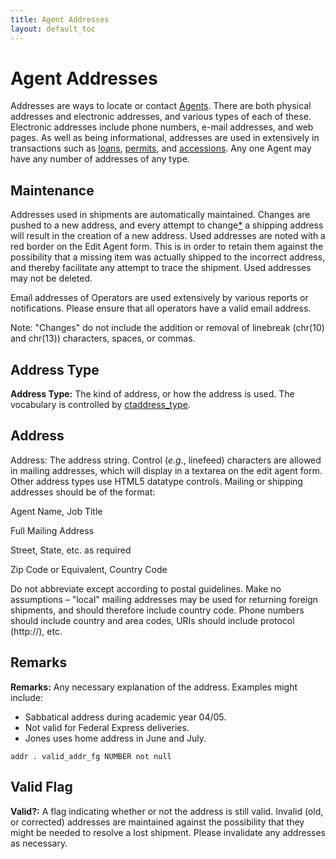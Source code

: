 ```yaml
---
title: Agent Addresses
layout: default_toc
---
```


# Agent Addresses



Addresses are ways to locate or contact [Agents](agent). There are both
physical addresses and electronic addresses, and various types of each
of these. Electronic addresses include phone numbers, e-mail addresses,
and web pages. As well as being informational, addresses are used in
extensively in transactions such as [loans](loan), [permits](permit),
and [accessions](accession). Any one Agent may have any number of
addresses of any type.

## Maintenance

Addresses used in shipments are automatically maintained. Changes
are pushed to a new address, and every attempt to change[\*](#change) a
shipping address will result in the creation of a new address. Used
addresses are noted with a red border on the Edit Agent form. This is in
order to retain them against the possibility that a missing item was
actually shipped to the incorrect address, and thereby facilitate any
attempt to trace the shipment. Used addresses may not be deleted.

Email addresses of Operators are used extensively by various reports or
notifications. Please ensure that all operators have a valid email
address.

Note: "Changes" do not include the addition or removal of linebreak
(chr(10) and chr(13)) characters, spaces, or commas.

## Address Type

**Address Type:** The kind of address, or how the address is used. The
vocabulary is controlled by
[ctaddress_type](http://arctos.database.museum/info/ctDocumentation.cfm?table=ctaddress_type).

## Address

Address: The address string. Control (*e.g.*, linefeed) characters are
allowed in mailing addresses, which will display in a textarea on the
edit agent form. Other address types use HTML5 datatype controls.
Mailing or shipping addresses should be of the format:

Agent Name, Job Title

Full Mailing Address

Street, State, etc. as required

Zip Code or Equivalent, Country Code

Do not abbreviate except according to postal guidelines. Make no
assumptions – "local" mailing addresses may be used for returning
foreign shipments, and should therefore include country code. Phone
numbers should include country and area codes, URIs should include
protocol (http://), etc.

## Remarks

**Remarks:** Any necessary explanation of the address. Examples might
include:

-   Sabbatical address during academic year 04/05.
-   Not valid for Federal Express deliveries.
-   Jones uses home address in June and July.

`addr . valid_addr_fg NUMBER not null`

## Valid Flag


**Valid?:** A flag indicating whether or not the address is still valid.
Invalid (old, or corrected) addresses are maintained against the
possibility that they might be needed to resolve a lost shipment. Please
invalidate any addresses as necessary.
